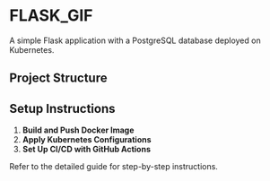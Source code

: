 # FLASK_GIF

A simple Flask application with a PostgreSQL database deployed on Kubernetes.

## Project Structure


## Setup Instructions

1. **Build and Push Docker Image**
2. **Apply Kubernetes Configurations**
3. **Set Up CI/CD with GitHub Actions**

Refer to the detailed guide for step-by-step instructions.
